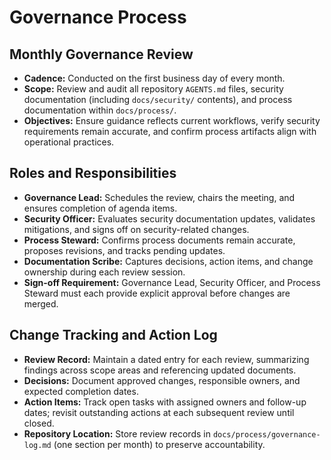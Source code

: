 # Governance Process

## Monthly Governance Review
- **Cadence:** Conducted on the first business day of every month.
- **Scope:** Review and audit all repository `AGENTS.md` files, security documentation (including `docs/security/` contents), and process documentation within `docs/process/`.
- **Objectives:** Ensure guidance reflects current workflows, verify security requirements remain accurate, and confirm process artifacts align with operational practices.

## Roles and Responsibilities
- **Governance Lead:** Schedules the review, chairs the meeting, and ensures completion of agenda items.
- **Security Officer:** Evaluates security documentation updates, validates mitigations, and signs off on security-related changes.
- **Process Steward:** Confirms process documents remain accurate, proposes revisions, and tracks pending updates.
- **Documentation Scribe:** Captures decisions, action items, and change ownership during each review session.
- **Sign-off Requirement:** Governance Lead, Security Officer, and Process Steward must each provide explicit approval before changes are merged.

## Change Tracking and Action Log
- **Review Record:** Maintain a dated entry for each review, summarizing findings across scope areas and referencing updated documents.
- **Decisions:** Document approved changes, responsible owners, and expected completion dates.
- **Action Items:** Track open tasks with assigned owners and follow-up dates; revisit outstanding actions at each subsequent review until closed.
- **Repository Location:** Store review records in `docs/process/governance-log.md` (one section per month) to preserve accountability.
